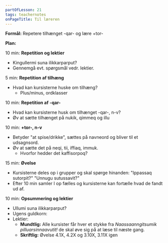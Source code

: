 ```yaml
---
partOfLesson: 21
tags: teachernotes
onPageTitle: Til læreren
---
```

**Formål:** Repetere tilhænget -qar- og lære +tor-

**Plan:**

10 min: **Repetition og lektier**

- Kingullermi suna ilikkarparput?
- Gennemgå evt. spørgsmål vedr. lektier.

5 min: **Repetition af tilhæng**

- Hvad kan kursisterne huske om tilhæng?
    - Plus/minus, ordklasser

10 min: **Repetition af -qar-**

- Hvad kan kursisterne husk om tilhænget -qar-, n-v?
- Øv at sætte tilhænget på nukik, qimmeq og illu

10 min: **+tor-, n-v**

- Betyder "at spise/drikke", sættes på navneord og bliver til et udsagnsord.
- Øv at sætte det på neqi, tii, iffiaq, immuk.
    - Hvorfor hedder det kaffisorpoq?

15 min: **Øvelse**

- Kursisterne deles op i grupper og skal spørge hinanden: "Ippassaq sutorpit?" "Unnugu sutussavit?"
- Efter 10 min samler I op fælles og kursisterne kan fortælle hvad de fandt ud af.

10 min: **Opsummering og lektier**

- Ullumi suna ilikkarparput?
- Ugens guldkorn: 
- Lektier:
    - **Mundtlig:** Alle kursister får hver et stykke fra *Naassaanngitsumik pilluarsinnaavutit!* de skal øve sig på at læse til næste gang.
    - **Skriftlig:** Øvelse 4.1X, 4.2X og 3.10X, 3.11X igen
